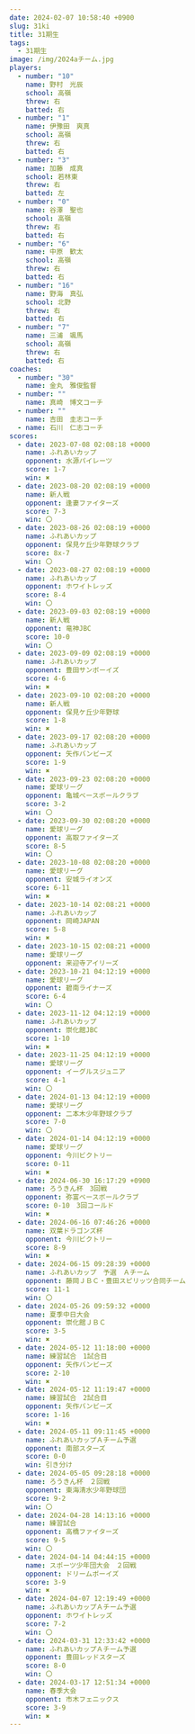 ```yaml
---
date: 2024-02-07 10:58:40 +0900
slug: 31ki
title: 31期生
tags:
  - 31期生
image: /img/2024aチーム.jpg
players:
  - number: "10"
    name: 野村　光辰
    school: 高嶺
    threw: 右
    batted: 右
  - number: "1"
    name: 伊豫田　爽真
    school: 高嶺
    threw: 右
    batted: 右
  - number: "3"
    name: 加藤　成真
    school: 若林東
    threw: 右
    batted: 左
  - number: "0"
    name: 谷澤　聖也
    school: 高嶺
    threw: 右
    batted: 右
  - number: "6"
    name: 中原　歓太
    school: 高嶺
    threw: 右
    batted: 右
  - number: "16"
    name: 野海　真弘
    school: 北野
    threw: 右
    batted: 右
  - number: "7"
    name: 三浦　颯馬
    school: 高嶺
    threw: 右
    batted: 右
coaches:
  - number: "30"
    name: 金丸　雅俊監督
  - number: ""
    name: 真崎　博文コーチ
  - number: ""
    name: 吉田　圭志コーチ
  - name: 石川　仁志コーチ
scores:
  - date: 2023-07-08 02:08:18 +0000
    name: ふれあいカップ
    opponent: 水源パイレーツ
    score: 1-7
    win: ✖
  - date: 2023-08-20 02:08:19 +0000
    name: 新人戦
    opponent: 逢妻ファイターズ
    score: 7-3
    win: 〇
  - date: 2023-08-26 02:08:19 +0000
    name: ふれあいカップ
    opponent: 保見ケ丘少年野球クラブ
    score: 8x-7
    win: 〇
  - date: 2023-08-27 02:08:19 +0000
    name: ふれあいカップ
    opponent: ホワイトレッズ
    score: 8-4
    win: 〇
  - date: 2023-09-03 02:08:19 +0000
    name: 新人戦
    opponent: 竜神JBC
    score: 10-0
    win: 〇
  - date: 2023-09-09 02:08:19 +0000
    name: ふれあいカップ
    opponent: 豊田サンボーイズ
    score: 4-6
    win: ✖
  - date: 2023-09-10 02:08:20 +0000
    name: 新人戦
    opponent: 保見ケ丘少年野球
    score: 1-8
    win: ✖
  - date: 2023-09-17 02:08:20 +0000
    name: ふれあいカップ
    opponent: 矢作バンビーズ
    score: 1-9
    win: ✖
  - date: 2023-09-23 02:08:20 +0000
    name: 愛球リーグ
    opponent: 亀城ベースボールクラブ
    score: 3-2
    win: 〇
  - date: 2023-09-30 02:08:20 +0000
    name: 愛球リーグ
    opponent: 高取ファイターズ
    score: 8-5
    win: 〇
  - date: 2023-10-08 02:08:20 +0000
    name: 愛球リーグ
    opponent: 安城ライオンズ
    score: 6-11
    win: ✖
  - date: 2023-10-14 02:08:21 +0000
    name: ふれあいカップ
    opponent: 岡崎JAPAN
    score: 5-8
    win: ✖
  - date: 2023-10-15 02:08:21 +0000
    name: 愛球リーグ
    opponent: 来迎寺アイリーズ
  - date: 2023-10-21 04:12:19 +0000
    name: 愛球リーグ
    opponent: 碧南ライナーズ
    score: 6-4
    win: 〇
  - date: 2023-11-12 04:12:19 +0000
    name: ふれあいカップ
    opponent: 崇化館JBC
    score: 1-10
    win: ✖
  - date: 2023-11-25 04:12:19 +0000
    name: 愛球リーグ
    opponent: イーグルスジュニア
    score: 4-1
    win: 〇
  - date: 2024-01-13 04:12:19 +0000
    name: 愛球リーグ
    opponent: 二本木少年野球クラブ
    score: 7-0
    win: 〇
  - date: 2024-01-14 04:12:19 +0000
    name: 愛球リーグ
    opponent: 今川ビクトリー
    score: 0-11
    win: ✖
  - date: 2024-06-30 16:17:29 +0900
    name: ろうきん杯　3回戦
    opponent: 弥富ベースボールクラブ
    score: 0-10　3回コールド
    win: ✖
  - date: 2024-06-16 07:46:26 +0000
    name: 双葉ドラゴンズ杯
    opponent: 今川ビクトリー
    score: 8-9
    win: ✖
  - date: 2024-06-15 09:28:39 +0000
    name: ふれあいカップ　予選　Ａチーム
    opponent: 藤岡ＪＢＣ・豊田スピリッツ合同チーム
    score: 11-1
    win: 〇
  - date: 2024-05-26 09:59:32 +0000
    name: 夏季中日大会
    opponent: 崇化館ＪＢＣ
    score: 3-5
    win: ✖
  - date: 2024-05-12 11:18:00 +0000
    name: 練習試合　1試合目
    opponent: 矢作バンビーズ
    score: 2-10
    win: ✖
  - date: 2024-05-12 11:19:47 +0000
    name: 練習試合　2試合目
    opponent: 矢作バンビーズ
    score: 1-16
    win: ✖
  - date: 2024-05-11 09:11:45 +0000
    name: ふれあいカップＡチーム予選
    opponent: 南部スターズ
    score: 0-0
    win: 引き分け
  - date: 2024-05-05 09:28:18 +0000
    name: ろうきん杯　２回戦
    opponent: 東海清水少年野球団
    score: 9-2
    win: 〇
  - date: 2024-04-28 14:13:16 +0000
    name: 練習試合
    opponent: 高橋ファイターズ
    score: 9-5
    win: 〇
  - date: 2024-04-14 04:44:15 +0000
    name: スポーツ少年団大会　２回戦
    opponent: ドリームボーイズ
    score: 3-9
    win: ✖
  - date: 2024-04-07 12:19:49 +0000
    name: ふれあいカップＡチーム予選
    opponent: ホワイトレッズ
    score: 7-2
    win: 〇
  - date: 2024-03-31 12:33:42 +0000
    name: ふれあいカップＡチーム予選
    opponent: 豊田レッドスターズ
    score: 8-0
    win: 〇
  - date: 2024-03-17 12:51:34 +0000
    name: 春季大会　
    opponent: 市木フェニックス
    score: 3-9
    win: ✖
---
```

